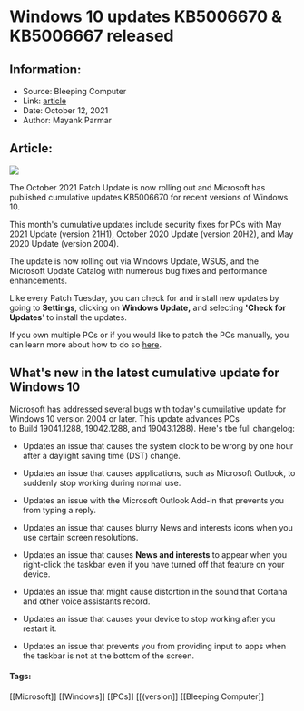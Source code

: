 # Windows 10 updates KB5006670 & KB5006667 released
### 

## Information:
+ Source: Bleeping Computer
+ Link: [article](https://www.bleepingcomputer.com/news/microsoft/windows-10-updates-kb5006670-and-kb5006667-released/)
+ Date: October 12, 2021
+ Author: Mayank Parmar


## Article:
![](https://www.bleepstatic.com/content/hl-images/2021/05/14/Windows-10.jpg)


The October 2021 Patch Update is now rolling out and Microsoft has published cumulative updates KB5006670 for recent versions of Windows 10.


This month's cumulative updates include security fixes for PCs with May 2021 Update (version 21H1), October 2020 Update (version 20H2), and May 2020 Update (version 2004).


The update is now rolling out via Windows Update, WSUS, and the Microsoft Update Catalog with numerous bug fixes and performance enhancements.


Like every Patch Tuesday, you can check for and install new updates by going to **Settings**, clicking on **Windows Update,** and selecting **'Check for Updates**' to install the updates.


If you own multiple PCs or if you would like to patch the PCs manually, you can learn more about how to do so [here](https://www.bleepingcomputer.com/news/microsoft/how-to-manually-install-windows-10-cumulative-updates/).


What's new in the latest cumulative update for Windows 10
---------------------------------------------------------


Microsoft has addressed several bugs with today's cumuilative update for Windows 10 version 2004 or later. This update advances PCs to Build 19041.1288, 19042.1288, and 19043.1288). Here's tbe full changelog:


* Updates an issue that causes the system clock to be wrong by one hour after a daylight saving time (DST) change.  


* Updates an issue that causes applications, such as Microsoft Outlook, to suddenly stop working during normal use.


* Updates an issue with the Microsoft Outlook Add-in that prevents you from typing a reply. 


* Updates an issue that causes blurry News and interests icons when you use certain screen resolutions.


* Updates an issue that causes **News and interests** to appear when you right-click the taskbar even if you have turned off that feature on your device.


* Updates an issue that might cause distortion in the sound that Cortana and other voice assistants record. 


* Updates an issue that causes your device to stop working after you restart it.


* Updates an issue that prevents you from providing input to apps when the taskbar is not at the bottom of the screen. 






#### Tags:
[[Microsoft]] [[Windows]] [[PCs]] [[(version]] [[Bleeping Computer]]
